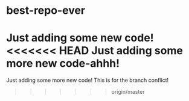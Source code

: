 # best-repo-ever

Just adding some new code!
<<<<<<< HEAD
Just adding some more new code-ahhh!
=======
Just adding some more new code!
This is for the branch conflict!
>>>>>>> origin/master
